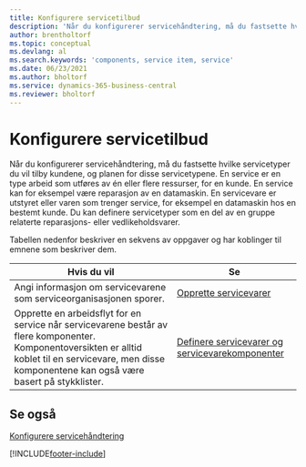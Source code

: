 ```yaml
---
title: Konfigurere servicetilbud
description: 'Når du konfigurerer servicehåndtering, må du fastsette hvilke servicetyper du vil tilby kundene, og planen for disse servicetypene.'
author: brentholtorf
ms.topic: conceptual
ms.devlang: al
ms.search.keywords: 'components, service item, service'
ms.date: 06/23/2021
ms.author: bholtorf
ms.service: dynamics-365-business-central
ms.reviewer: bholtorf
---
```


# <a name="set-up-service-offerings"></a>Konfigurere servicetilbud
Når du konfigurerer servicehåndtering, må du fastsette hvilke servicetyper du vil tilby kundene, og planen for disse servicetypene. En service er en type arbeid som utføres av én eller flere ressurser, for en kunde. En service kan for eksempel være reparasjon av en datamaskin. En servicevare er utstyret eller varen som trenger service, for eksempel en datamaskin hos en bestemt kunde. Du kan definere servicetyper som en del av en gruppe relaterte reparasjons- eller vedlikeholdsvarer.  
  
Tabellen nedenfor beskriver en sekvens av oppgaver og har koblinger til emnene som beskriver dem.  
  
|**Hvis du vil**|**Se**|  
|------------|-------------|  
|Angi informasjon om servicevarene som serviceorganisasjonen sporer.|[Opprette servicevarer](service-how-to-create-service-items.md)|  
|Opprette en arbeidsflyt for en service når servicevarene består av flere komponenter. Komponentoversikten er alltid koblet til en servicevare, men disse komponentene kan også være basert på stykklister.|[Definere servicevarer og servicevarekomponenter](service-how-setup-service-items.md)|  
  
## <a name="see-also"></a>Se også
[Konfigurere servicehåndtering](service-setup-service.md)   

[!INCLUDE[footer-include](includes/footer-banner.md)]
